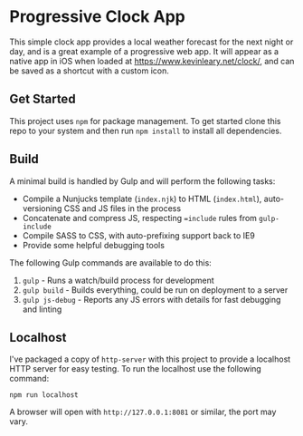 # Progressive Clock App

This simple clock app provides a local weather forecast for the next night or day, and is a great example of a progressive web app. It will appear as a native app in iOS when loaded at https://www.kevinleary.net/clock/, and can be saved as a shortcut with a custom icon.

## Get Started

This project uses `npm` for package management. To get started clone this repo to your system and then run `npm install` to install all dependencies.

## Build

A minimal build is handled by Gulp and will perform the following tasks:

* Compile a Nunjucks template (`index.njk`) to HTML (`index.html`), auto-versioning CSS and JS files in the process
* Concatenate and compress JS, respecting `=include` rules from `gulp-include`
* Compile SASS to CSS, with auto-prefixing support back to IE9
* Provide some helpful debugging tools

The following Gulp commands are available to do this:

1. `gulp` - Runs a watch/build process for development
2. `gulp build` - Builds everything, could be run on deployment to a server
3. `gulp js-debug` - Reports any JS errors with details for fast debugging and linting

## Localhost

I've packaged a copy of `http-server` with this project to provide a localhost HTTP server for easy testing. To run the localhost use the following command:

`npm run localhost`

A browser will open with `http://127.0.0.1:8081` or similar, the port may vary.
